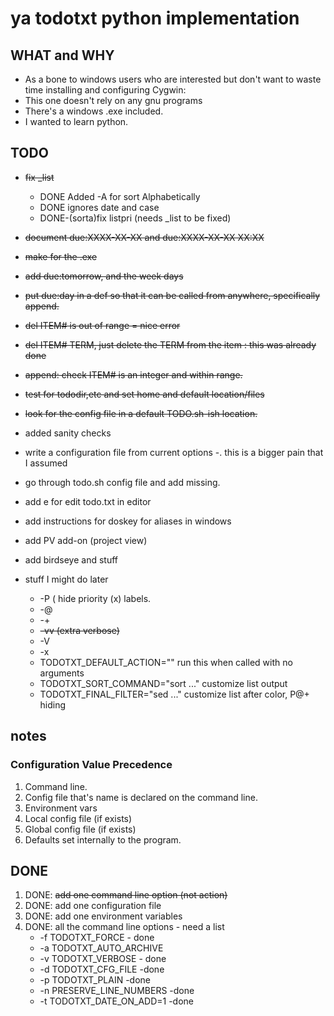 # ya todotxt python implementation   #
## WHAT and WHY ##
- As a bone to windows users who are interested but don't want to waste time installing and configuring Cygwin:
- This one doesn't rely on any gnu programs 
- There's a windows .exe included. 
- I wanted to learn python.

## TODO ##
- <del>fix _list 
	- 	DONE Added -A for sort Alphabetically
	- 	DONE ignores date and case 
	- 	DONE-(sorta)fix listpri (needs _list to be fixed)</del>
-  <del>document due:XXXX-XX-XX and due:XXXX-XX-XX XX:XX</del>
-  <del>make for the .exe</del>
-  <del>add due:tomorrow, and the week days</del>
-  <del>put due:day in a def so that it can be called from anywhere, specifically append.</del>

-  <del>del ITEM# is out of range = nice error</del>
-  <del>del ITEM# TERM, just delete the TERM from the item : this was already done</del>
-  <del>append: check ITEM# is an integer and within range.</del>
-  <del>test for tododir,etc and set home and default location/files</del>
-  <del>look for the config file in a default TODO.sh-ish location.</del>
-  added sanity checks
-  write a configuration file from current options
	-. this is a bigger pain that I assumed
-  go through todo.sh config file and add missing.
-  add e for edit todo.txt in editor
-  add instructions for doskey for aliases in windows
-  add PV add-on (project view) 
-  add birdseye and stuff 
-  stuff I might do later
	- -P ( hide priority (x) labels.
	- -@
	- -+
	- <del>-vv (extra verbose)</del>
	- -V
	- -x
	- TODOTXT_DEFAULT_ACTION=""       run this when called with no arguments  
	- TODOTXT_SORT_COMMAND="sort ..." customize list output                   
	- TODOTXT_FINAL_FILTER="sed ..."  customize list after color, P@+ hiding  

## notes ##
### Configuration Value Precedence ###
1. Command line.
1. Config file that's name is declared on the command line.
1. Environment vars
1. Local config file (if exists)
1. Global config file (if exists)
1. Defaults set internally to the program.



## DONE ##
1. DONE: <del>add one command line option (not action)</del>
1. DONE: add one configuration file
2. DONE: add one environment variables
2. DONE: all the command line options - need a list
	- -f TODOTXT_FORCE - done
	- -a TODOTXT_AUTO_ARCHIVE 
	- -v TODOTXT_VERBOSE - done
	- -d TODOTXT_CFG_FILE -done 
	- -p TODOTXT_PLAIN -done
	- -n PRESERVE_LINE_NUMBERS -done
	- -t TODOTXT_DATE_ON_ADD=1 -done 

